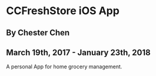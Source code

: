 # CCFreshStore iOS App

## By Chester Chen

## March 19th, 2017 - January 23th, 2018

A personal App for home grocery management.